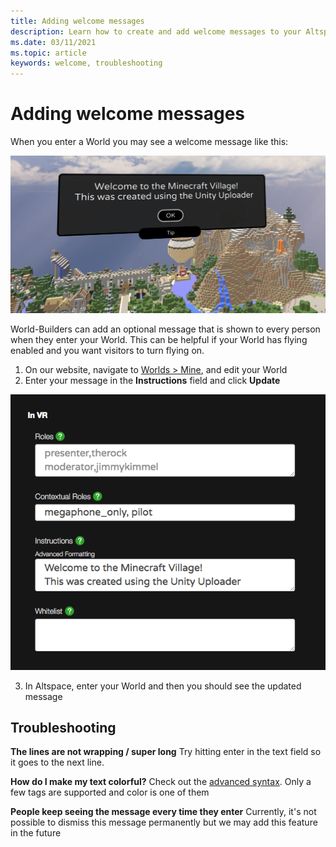 ```yaml
---
title: Adding welcome messages
description: Learn how to create and add welcome messages to your AltspaceVR experiences.
ms.date: 03/11/2021
ms.topic: article
keywords: welcome, troubleshooting
---
```


# Adding welcome messages

When you enter a World you may see a welcome message like this:

![New signin message for a world](images/welcome-img-01.png)

World-Builders can add an optional message that is shown to every person when they enter your World. This can be helpful if your World has flying enabled and you want visitors to turn flying on. 

1. On our website, navigate to [Worlds > Mine](https://account.altvr.com/users/sign_in), and edit your World
2. Enter your message in the **Instructions** field and click **Update**

![Editing world instructional message](images/welcome-img-02.png)

3. In Altspace, enter your World and then you should see the updated message

## Troubleshooting

**The lines are not wrapping / super long**
Try hitting enter in the text field so it goes to the next line.

**How do I make my text colorful?**
Check out the [advanced syntax](http://digitalnativestudios.com/textmeshpro/docs/rich-text/#color). Only a few tags are supported and color is one of them

**People keep seeing the message every time they enter**
Currently, it's not possible to dismiss this message permanently but we may add this feature in the future